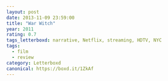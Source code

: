 ```yaml
---
layout: post 
date: 2013-11-09 23:59:00
title: "War Witch"
year: 2011
rating: 0.7
tags_letterboxd: narrative, Netflix, streaming, HDTV, NYC
tags:
  - film
  - review
category: Letterboxd
canonical: https://boxd.it/1ZkAf
---
```

